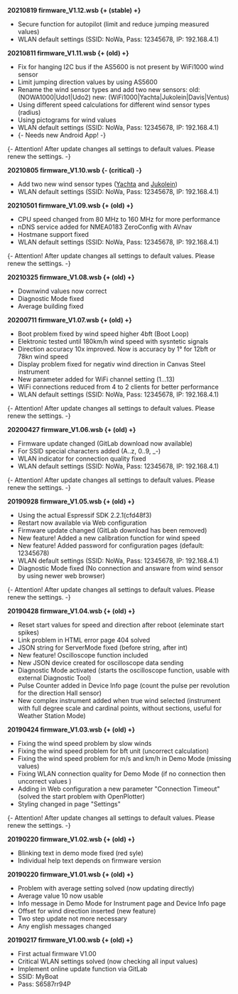 **20210819 firmware_V1.12.wsb {+ (stable) +}**

* Secure function for autopilot (limit and reduce jumping measured values)
* WLAN default settings (SSID: NoWa, Pass: 12345678, IP: 192.168.4.1)

**20210811 firmware_V1.11.wsb {+ (old) +}**

* Fix for hanging I2C bus if the AS5600 is not present by WiFi1000 wind sensor
* Limit jumping direction values by using AS5600
* Rename the wind sensor types and add two new sensors:
	old: (NOWA1000|Udo1|Udo2)
	new: (WiFi1000|Yachta|Jukolein|Davis|Ventus)
* Using different speed calculations for different wind sensor types (radius)
* Using pictograms for wind values
* WLAN default settings (SSID: NoWa, Pass: 12345678, IP: 192.168.4.1)
* {- Needs new Android App! -}

{- Attention! After update changes all settings to default values. Please renew the settings. -}

**20210805 firmware_V1.10.wsb {- (critical) -}**

* Add two new wind sensor types ([Yachta](https://www.thingiverse.com/thing:2261719) and [Jukolein](https://github.com/jukolein/NMEA0183-Windsensor))
* WLAN default settings (SSID: NoWa, Pass: 12345678, IP: 192.168.4.1)

**20210501 firmware_V1.09.wsb {+ (old) +}**

* CPU speed changed from 80 MHz to 160 MHz for more performance
* nDNS service added for NMEA0183 ZeroConfig with AVnav
* Hostmane support fixed
* WLAN default settings (SSID: NoWa, Pass: 12345678, IP: 192.168.4.1)

{- Attention! After update changes all settings to default values. Please renew the settings. -}

**20210325 firmware_V1.08.wsb {+ (old) +}**

* Downwind values now correct
* Diagnostic Mode fixed
* Average building fixed

**20200711 firmware_V1.07.wsb {+ (old) +}**

* Boot problem fixed by wind speed higher 4bft (Boot Loop)
* Elektronic tested until 180km/h wind speed with sysntetic signals
* Direction accuracy 10x improved. Now is accuracy by 1° for 12bft or 78kn wind speed
* Display problem fixed for negativ wind direction in Canvas Steel instrument
* New parameter added for WiFi channel setting (1...13)
* WiFi connections reduced from 4 to 2 clients for better performance 
* WLAN default settings (SSID: NoWa, Pass: 12345678, IP: 192.168.4.1)

{- Attention! After update changes all settings to default values. Please renew the settings. -}


**20200427 firmware_V1.06.wsb {+ (old) +}**

* Firmware update changed (GitLab download now available)
* For SSID special characters added (A..z, 0..9, _-)
* WLAN indicator for connection quality fixed
* WLAN default settings (SSID: NoWa, Pass: 12345678, IP: 192.168.4.1)

{- Attention! After update changes all settings to default values. Please renew the settings. -}


**20190928 firmware_V1.05.wsb {+ (old) +}**

* Using the actual Espressif SDK 2.2.1(cfd48f3)
* Restart now available via Web configuration
* Firmware update changed (GitLab download has been removed)
* New feature! Added a new calibration function for wind speed
* New feature! Added password for configuration pages (default: 12345678)
* WLAN default settings (SSID: NoWa, Pass: 12345678, IP: 192.168.4.1)
* Diagnostic Mode fixed (No connection and answare from wind sensor by using newer web browser)

{- Attention! After update changes all settings to default values. Please renew the settings. -}

**20190428 firmware_V1.04.wsb {+ (old) +}**

* Reset start values for speed and direction after reboot (eleminate start spikes)
* Link problem in HTML error page 404 solved
* JSON string for ServerMode fixed (before string, after int)
* New feature! Oscilloscope function included
* New JSON device created for oscilloscope data sending
* Diagnostic Mode activated (starts the oscilloscope function, usable with external Diagnostic Tool)
* Pulse Counter added in Device Info page (count the pulse per revolution for the direction Hall sensor)
* New complex instrument added when true wind selected (instrument with full degree scale and cardinal points, without sections, useful for Weather Station Mode)

**20190424 firmware_V1.03.wsb {+ (old) +}**

* Fixing the wind speed problem by slow winds
* Fixing the wind speed problem for bft unit (uncorrect calculation)
* Fixing the wind speed problem for m/s and km/h in Demo Mode (missing values)
* Fixing WLAN connection quality for Demo Mode (if no connection then uncorrect values )
* Adding in Web configuration a new parameter "Connection Timeout" (solved the start problem with OpenPlotter)
* Styling changed in page "Settings"

{- Attention! After update changes all settings to default values. Please renew the settings. -}

**20190220 firmware_V1.02.wsb {+ (old) +}**

* Blinking text in demo mode fixed (red syle)
* Individual help text depends on firmware version

**20190220 firmware_V1.01.wsb {+ (old) +}**

* Problem with average setting solved (now updating directly)
* Average value 10 now usable
* Info message in Demo Mode for Instrument page and Device Info page
* Offset for wind direction inserted (new feature)
* Two step update not more necessary
* Any english messages changed

**20190217 firmware_V1.00.wsb {+ (old) +}**

* First actual firmware V1.00
* Critical WLAN settings solved (now checking all input values)
* Implement online update function via GitLab
* SSID: MyBoat
* Pass: S6587rr94P

